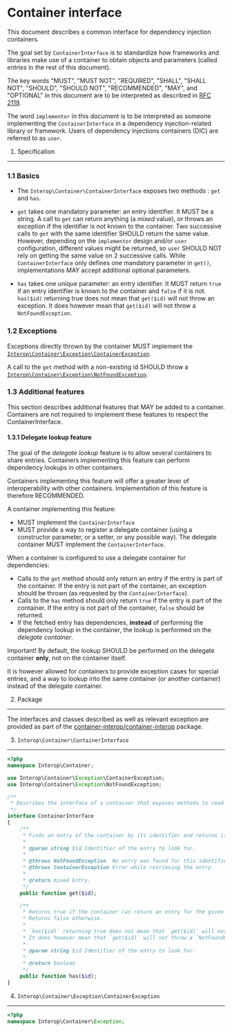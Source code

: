 Container interface
===================

This document describes a common interface for dependency injection containers.

The goal set by `ContainerInterface` is to standardize how frameworks and libraries make use of a
container to obtain objects and parameters (called *entries* in the rest of this document).

The key words "MUST", "MUST NOT", "REQUIRED", "SHALL", "SHALL NOT", "SHOULD",
"SHOULD NOT", "RECOMMENDED", "MAY", and "OPTIONAL" in this document are to be
interpreted as described in [RFC 2119][].

The word `implementor` in this document is to be interpreted as someone
implementing the `ContainerInterface` in a dependency injection-related library or framework.
Users of dependency injections containers (DIC) are referred to as `user`.

[RFC 2119]: http://tools.ietf.org/html/rfc2119

1. Specification
-----------------

### 1.1 Basics

- The `Interop\Container\ContainerInterface` exposes two methods : `get` and `has`.

- `get` takes one mandatory parameter: an entry identifier. It MUST be a string.
  A call to `get` can return anything (a *mixed* value), or throws an exception if the identifier
  is not known to the container. Two successive calls to `get` with the same
  identifier SHOULD return the same value. However, depending on the `implementor`
  design and/or `user` configuration, different values might be returned, so
  `user` SHOULD NOT rely on getting the same value on 2 successive calls.
  While `ContainerInterface` only defines one mandatory parameter in `get()`, implementations
  MAY accept additional optional parameters.

- `has` takes one unique parameter: an entry identifier. It MUST return `true`
  if an entry identifier is known to the container and `false` if it is not.
  `has($id)` returning true does not mean that `get($id)` will not throw an exception.
  It does however mean that `get($id)` will not throw a `NotFoundException`.

### 1.2 Exceptions

Exceptions directly thrown by the container MUST implement the
[`Interop\Container\Exception\ContainerException`](../src/Interop/Container/Exception/ContainerException.php).

A call to the `get` method with a non-existing id SHOULD throw a
[`Interop\Container\Exception\NotFoundException`](../src/Interop/Container/Exception/NotFoundException.php).

### 1.3 Additional features

This section describes additional features that MAY be added to a container. Containers are not
required to implement these features to respect the ContainerInterface.

#### 1.3.1 Delegate lookup feature

The goal of the *delegate lookup* feature is to allow several containers to share entries.
Containers implementing this feature can perform dependency lookups in other containers.

Containers implementing this feature will offer a greater lever of interoperability
with other containers. Implementation of this feature is therefore RECOMMENDED.

A container implementing this feature:

- MUST implement the `ContainerInterface`
- MUST provide a way to register a delegate container (using a constructor parameter, or a setter,
  or any possible way). The delegate container MUST implement the `ContainerInterface`.

When a container is configured to use a delegate container for dependencies:

- Calls to the `get` method should only return an entry if the entry is part of the container.
  If the entry is not part of the container, an exception should be thrown
  (as requested by the `ContainerInterface`).
- Calls to the `has` method should only return `true` if the entry is part of the container.
  If the entry is not part of the container, `false` should be returned.
- If the fetched entry has dependencies, **instead** of performing
  the dependency lookup in the container, the lookup is performed on the *delegate container*.

Important! By default, the lookup SHOULD be performed on the delegate container **only**, not on the container itself.

It is however allowed for containers to provide exception cases for special entries, and a way to lookup
into the same container (or another container) instead of the delegate container.

2. Package
----------

The interfaces and classes described as well as relevant exception are provided as part of the
[container-interop/container-interop](https://packagist.org/packages/container-interop/container-interop) package.

3. `Interop\Container\ContainerInterface`
-----------------------------------------

```php
<?php
namespace Interop\Container;

use Interop\Container\Exception\ContainerException;
use Interop\Container\Exception\NotFoundException;

/**
 * Describes the interface of a container that exposes methods to read its entries.
 */
interface ContainerInterface
{
    /**
     * Finds an entry of the container by its identifier and returns it.
     *
     * @param string $id Identifier of the entry to look for.
     *
     * @throws NotFoundException  No entry was found for this identifier.
     * @throws ContainerException Error while retrieving the entry.
     *
     * @return mixed Entry.
     */
    public function get($id);

    /**
     * Returns true if the container can return an entry for the given identifier.
     * Returns false otherwise.
     *
     * `has($id)` returning true does not mean that `get($id)` will not throw an exception.
     * It does however mean that `get($id)` will not throw a `NotFoundException`.
     *
     * @param string $id Identifier of the entry to look for.
     *
     * @return boolean
     */
    public function has($id);
}
```

4. `Interop\Container\Exception\ContainerException`
---------------------------------------------------

```php
<?php
namespace Interop\Container\Exception;


